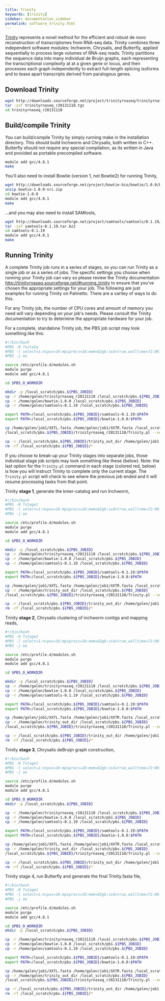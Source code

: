 ```yaml
---
title: Trinity
keywords: [trinity]
sidebar: documentation_sidebar
permalink: software_trinity.html
---
```


[Trinity](http://trinityrnaseq.sourceforge.net/) represents a novel method for
the efficient and robust de novo reconstruction of transcriptomes from RNA-seq
data. Trinity combines three independent software modules: Inchworm, Chrysalis,
and Butterfly, applied sequentially to process large volumes of RNA-seq reads.
Trinity partitions the sequence data into many individual de Bruijn graphs, each
representing the transcriptional complexity at at a given gene or locus, and
then processes each graph independently to extract full-length splicing isoforms
and to tease apart transcripts derived from paralogous genes.

## Download Trinity

```bash
wget http://downloads.sourceforge.net/project/trinityrnaseq/trinityrnaseq_r20131110.tgz
tar -zxf trinityrnaseq_r20131110.tgz
cd trinityrnaseq_r20131110
```

## Build/compile Trinity

You can build/compile Trinity by simply running make in the installation
directory. This should build Inchworm and Chrysalis, both written in C++.
Butterfly should not require any special compilation, as its written in Java and
provided as portable precompiled software.

```bash
module add gcc/4.8.1
make
```

You'll also need to install Bowtie (version 1, not Bowtie2) for running Trinity,

```bash
wget http://downloads.sourceforge.net/project/bowtie-bio/bowtie/1.0.0/bowtie-1.0.0-src.zip
unzip bowtie-1.0.0-src.zip
cd bowtie-1.0.0
module add gcc/4.8.1
make
```

...and you may also need to install SAMtools,

```bash
wget http://downloads.sourceforge.net/project/samtools/samtools/0.1.19/samtools-0.1.19.tar.bz2
tar -jxf samtools-0.1.19.tar.bz2
cd samtools-0.1.19
module add gcc/4.8.1
make
```

## Running Trinity

A complete Trinity job runs in a series of stages, so you can run Trinity as a
single job or as a series of jobs. The specific settings you choose when running
your Trinity job can vary so please review the Trinity documentation
<http://trinityrnaseq.sourceforge.net/#running_trinity> to ensure that you've
chosen the appropriate settings for your job. The following are just examples
for running Trinity on Palmetto. There are a varitey of ways to do this.

For any Trinity job, the number of CPU cores and amount of memory you need will
vary depending on your job's needs. Please consult the Trinity documentation to
try to determine the appropriate hardware for your job.

For a complete, standalone Trinity job, the PBS job script may look something
like this:

```bash
#!/bin/bash
#PBS -N fasta2q
#PBS -l select=1:ncpus=16:mpiprocs=16:mem=62gb:ssd=true,walltime=72:00:00
#PBS -j oe

source /etc/profile.d/modules.sh
module purge
module add gcc/4.8.1

cd $PBS_O_WORKDIR

mkdir -p /local_scratch/pbs.${PBS_JOBID}
cp -r /home/galen/trinityrnaseq_r20131110 /local_scratch/pbs.${PBS_JOBID}
cp -r /home/galen/bowtie-1.0.0 /local_scratch/pbs.${PBS_JOBID}
cp -r /home/galen/samtools-0.1.19 /local_scratch/pbs.${PBS_JOBID}

export PATH=/local_scratch/pbs.${PBS_JOBID}/samtools-0.1.19:$PATH
export PATH=/local_scratch/pbs.${PBS_JOBID}/bowtie-1.0.0:$PATH

cp /home/galen/job1/XXTL.fasta /home/galen/job1/XXTR.fasta /local_scratch/pbs.${PBS_JOBID}
/local_scratch/pbs.${PBS_JOBID}/trinityrnaseq_r20131110/Trinity.pl --seqType fa --JM 60G --left XXTL.fasta --right XXTR.fasta --output /local_scratch/pbs.${PBS_JOBID}/trinity_out_dir --CPU 16 --inchworm_cpu 16 --min_kmer_cov 2

cp -r /local_scratch/pbs.${PBS_JOBID}/trinity_out_dir /home/galen/job1
rm -rf /local_scratch/pbs.${PBS_JOBID}/*
```

If you choose to break-up your Trinity stages into separate jobs, those
individual stage job scripts may look something like these (below). Note: the
last option for the `Trinity.pl` command in each stage (colored red, below) is
how you will instruct Trinity to complete only the current stage. The
`Trinity.pl` script will check to see where the previous job ended and it will
resume processing tasks from that point.

Trinity **stage 1**, generate the kmer-catalog and run Inchworm,

```bash
#!/bin/bash
#PBS -N Tstage1
#PBS -l select=1:ncpus=16:mpiprocs=16:mem=62gb:ssd=true,walltime=72:00:00
#PBS -j oe

source /etc/profile.d/modules.sh
module purge
module add gcc/4.8.1

cd $PBS_O_WORKDIR

mkdir -p /local_scratch/pbs.${PBS_JOBID}
cp -r /home/galen/trinityrnaseq_r20131110 /local_scratch/pbs.${PBS_JOBID}
cp -r /home/galen/bowtie-1.0.0 /local_scratch/pbs.${PBS_JOBID}
cp -r /home/galen/samtools-0.1.19 /local_scratch/pbs.${PBS_JOBID}

export PATH=/local_scratch/pbs.${PBS_JOBID}/samtools-0.1.19:$PATH
export PATH=/local_scratch/pbs.${PBS_JOBID}/bowtie-1.0.0:$PATH

cp /home/galen/job1/XXTL.fasta /home/galen/job1/XXTR.fasta /local_scratch/pbs.${PBS_JOBID}
cp -r /home/galen/trinity_out_dir /local_scratch/pbs.${PBS_JOBID}
/local_scratch/pbs.${PBS_JOBID}/trinityrnaseq_r20131110/Trinity.pl --seqType fa --JM 60G --left XXTL.fasta --right XXTR.fasta --output /local_scratch/pbs.${PBS_JOBID}/trinity_out_dir --CPU 16 --inchworm_cpu 16 --min_kmer_cov 2 --no_run_chrysalis

cp -r /local_scratch/pbs.${PBS_JOBID}/trinity_out_dir /home/galen/job1
rm -rf /local_scratch/pbs.${PBS_JOBID}/*
```

Trinity **stage 2**, Chrysalis clustering of inchworm contigs and mapping reads,

```bash
#!/bin/bash
#PBS -N Tstage2
#PBS -l select=1:ncpus=16:mpiprocs=16:mem=62gb:ssd=true,walltime=72:00:00
#PBS -j oe

source /etc/profile.d/modules.sh
module purge
module add gcc/4.8.1

cd $PBS_O_WORKDIR

mkdir -p /local_scratch/pbs.${PBS_JOBID}
cp -r /home/galen/trinityrnaseq_r20131110 /local_scratch/pbs.${PBS_JOBID}
cp -r /home/galen/bowtie-1.0.0 /local_scratch/pbs.${PBS_JOBID}
cp -r /home/galen/samtools-0.1.19 /local_scratch/pbs.${PBS_JOBID}

export PATH=/local_scratch/pbs.${PBS_JOBID}/samtools-0.1.19:$PATH
export PATH=/local_scratch/pbs.${PBS_JOBID}/bowtie-1.0.0:$PATH

cp /home/galen/job1/XXTL.fasta /home/galen/job1/XXTR.fasta /local_scratch/pbs.${PBS_JOBID}
cp -r /home/galen/trinity_out_dir /local_scratch/pbs.${PBS_JOBID}
/local_scratch/pbs.${PBS_JOBID}/trinityrnaseq_r20131110/Trinity.pl --seqType fa --JM 60G --left XXTL.fasta --right XXTR.fasta --output /local_scratch/pbs.${PBS_JOBID}/trinity_out_dir --CPU 16 --inchworm_cpu 16 --min_kmer_cov 2 --no_run_quantifygraph

cp -r /local_scratch/pbs.${PBS_JOBID}/trinity_out_dir /home/galen/job1
rm -rf /local_scratch/pbs.${PBS_JOBID}/*
```

Trinity **stage 3**, Chrysalis deBruijn graph construction,

```bash
#!/bin/bash
#PBS -N Tstage1
#PBS -l select=1:ncpus=16:mpiprocs=16:mem=62gb:ssd=true,walltime=72:00:00
#PBS -j oe

source /etc/profile.d/modules.sh
module purge
module add gcc/4.8.1

cd $PBS_O_WORKDIR
mkdir -p /local_scratch/pbs.${PBS_JOBID}

cp -r /home/galen/trinityrnaseq_r20131110 /local_scratch/pbs.${PBS_JOBID}
cp -r /home/galen/bowtie-1.0.0 /local_scratch/pbs.${PBS_JOBID}
cp -r /home/galen/samtools-0.1.19 /local_scratch/pbs.${PBS_JOBID}

export PATH=/local_scratch/pbs.${PBS_JOBID}/samtools-0.1.19:$PATH
export PATH=/local_scratch/pbs.${PBS_JOBID}/bowtie-1.0.0:$PATH

cp /home/galen/job1/XXTL.fasta /home/galen/job1/XXTR.fasta /local_scratch/pbs.${PBS_JOBID}
cp -r /home/galen/trinity_out_dir /local_scratch/pbs.${PBS_JOBID}
/local_scratch/pbs.${PBS_JOBID}/trinityrnaseq_r20131110/Trinity.pl --seqType fa --JM 60G --left XXTL.fasta --right XXTR.fasta --output /local_scratch/pbs.${PBS_JOBID}/trinity_out_dir --CPU 16 --inchworm_cpu 16 --min_kmer_cov 2 --no_run_butterfly

cp -r /local_scratch/pbs.${PBS_JOBID}/trinity_out_dir /home/galen/job1
rm -rf /local_scratch/pbs.${PBS_JOBID}/*
```

Trinity stage 4, run Butterfly and generate the final Trinity.fasta file,

```bash
#!/bin/bash
#PBS -N Tstage1
#PBS -l select=1:ncpus=16:mpiprocs=16:mem=62gb:ssd=true,walltime=72:00:00
#PBS -j oe

source /etc/profile.d/modules.sh
module purge
module add gcc/4.8.1

cd $PBS_O_WORKDIR
mkdir -p /local_scratch/pbs.${PBS_JOBID}

cp -r /home/galen/trinityrnaseq_r20131110 /local_scratch/pbs.${PBS_JOBID}
cp -r /home/galen/bowtie-1.0.0 /local_scratch/pbs.${PBS_JOBID}
cp -r /home/galen/samtools-0.1.19 /local_scratch/pbs.${PBS_JOBID}

export PATH=/local_scratch/pbs.${PBS_JOBID}/samtools-0.1.19:$PATH
export PATH=/local_scratch/pbs.${PBS_JOBID}/bowtie-1.0.0:$PATH

cp /home/galen/job1/XXTL.fasta /home/galen/job1/XXTR.fasta /local_scratch/pbs.${PBS_JOBID}
cp -r /home/galen/trinity_out_dir /local_scratch/pbs.${PBS_JOBID}
/local_scratch/pbs.${PBS_JOBID}/trinityrnaseq_r20131110/Trinity.pl --seqType fa --JM 60G --left XXTL.fasta --right XXTR.fasta --output /local_scratch/pbs.${PBS_JOBID}/trinity_out_dir --CPU 16 --inchworm_cpu 16 --min_kmer_cov 2 --bflyHeapSpaceMax 60G --bflyCPU 4

cp -r /local_scratch/pbs.${PBS_JOBID}/trinity_out_dir /home/galen/job1
rm -rf /local_scratch/pbs.${PBS_JOBID}/*
```
